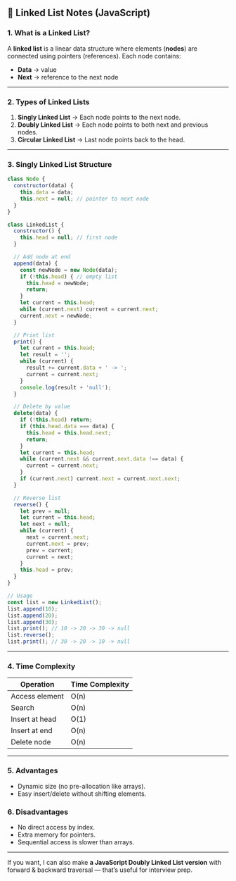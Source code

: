## **📒 Linked List Notes (JavaScript)**

### **1. What is a Linked List?**

A **linked list** is a linear data structure where elements (**nodes**) are connected using pointers (references).
Each node contains:

* **Data** → value
* **Next** → reference to the next node

---

### **2. Types of Linked Lists**

1. **Singly Linked List** → Each node points to the next node.
2. **Doubly Linked List** → Each node points to both next and previous nodes.
3. **Circular Linked List** → Last node points back to the head.

---

### **3. Singly Linked List Structure**

```js
class Node {
  constructor(data) {
    this.data = data;
    this.next = null; // pointer to next node
  }
}

class LinkedList {
  constructor() {
    this.head = null; // first node
  }

  // Add node at end
  append(data) {
    const newNode = new Node(data);
    if (!this.head) { // empty list
      this.head = newNode;
      return;
    }
    let current = this.head;
    while (current.next) current = current.next;
    current.next = newNode;
  }

  // Print list
  print() {
    let current = this.head;
    let result = '';
    while (current) {
      result += current.data + ' -> ';
      current = current.next;
    }
    console.log(result + 'null');
  }

  // Delete by value
  delete(data) {
    if (!this.head) return;
    if (this.head.data === data) {
      this.head = this.head.next;
      return;
    }
    let current = this.head;
    while (current.next && current.next.data !== data) {
      current = current.next;
    }
    if (current.next) current.next = current.next.next;
  }

  // Reverse list
  reverse() {
    let prev = null;
    let current = this.head;
    let next = null;
    while (current) {
      next = current.next;
      current.next = prev;
      prev = current;
      current = next;
    }
    this.head = prev;
  }
}

// Usage
const list = new LinkedList();
list.append(10);
list.append(20);
list.append(30);
list.print(); // 10 -> 20 -> 30 -> null
list.reverse();
list.print(); // 30 -> 20 -> 10 -> null
```

---

### **4. Time Complexity**

| Operation      | Time Complexity |
| -------------- | --------------- |
| Access element | O(n)            |
| Search         | O(n)            |
| Insert at head | O(1)            |
| Insert at end  | O(n)            |
| Delete node    | O(n)            |

---

### **5. Advantages**

* Dynamic size (no pre-allocation like arrays).
* Easy insert/delete without shifting elements.

### **6. Disadvantages**

* No direct access by index.
* Extra memory for pointers.
* Sequential access is slower than arrays.

---

If you want, I can also make **a JavaScript Doubly Linked List version** with forward & backward traversal — that’s useful for interview prep.
